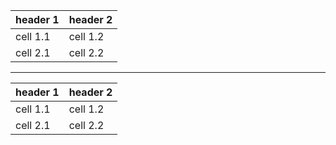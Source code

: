 header 1 | header 2
-------- | --------
cell 1.1 | cell 1.2
cell 2.1 | cell 2.2

---

header 1 | header 2
:------- | --------
cell 1.1 | cell 1.2
cell 2.1 | cell 2.2
